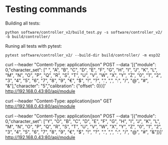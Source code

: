 # Testing commands

Building all tests:
```
python software/controller_v2/build_test.py -s software/controller_v2/ -b build/controller/
```

Runing all tests with pytest:
```
pytest software/controller_v2/ --build-dir build/controller/ -m esp32
```

curl --header "Content-Type: application/json" POST --data '[{"module": 0,"character_set": [" ", "A", "B", "C", "D", "E", "F", "G", "H", "I", "J", "K", "L", "M", "N", "O", "P", "Q", "R", "S", "T", "U", "V", "W", "X", "Y", "Z", "0", "1", "2", "3", "4", "5", "6", "7", "8", "9", "€", "$", "!", "?", ".", ",", ":", "/", "@", "#", "&"],"character": "5","calibration": {"offset": 0}}]' http://192.168.0.43:80/api/module


curl --header "Content-Type: application/json" GET http://192.168.0.43:80/api/module

curl --header "Content-Type: application/json" POST --data '[{"module": 0,"character_set": ["Y", "O", "B", "C", "D", "E", "F", "G", "H", "I", "J", "K", "L", "M", "N", "O", "P", "Q", "R", "S", "T", "U", "V", "W", "X", "Y", "Z", "0", "1", "2", "3", "4", "5", "6", "7", "8", "9", "€", "$", "!", "?", ".", ",", ":", "/", "@", "#", "&"]}]' http://192.168.0.43:80/api/module